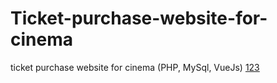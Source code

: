 # Ticket-purchase-website-for-cinema
ticket purchase website for cinema (PHP, MySql, VueJs)
[123](image/screen1.jpg)
